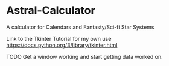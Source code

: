 # Astral-Calculator
A calculator for Calendars and Fantasty/Sci-fi Star Systems

Link to the Tkinter Tutorial for my own use https://docs.python.org/3/library/tkinter.html

TODO Get a window working and start getting data worked on.